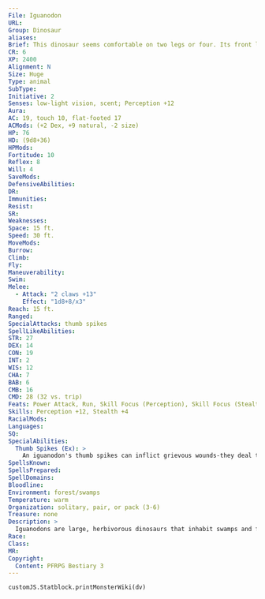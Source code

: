 ```yaml
---
File: Iguanodon
URL: 
Group: Dinosaur
aliases: 
Brief: This dinosaur seems comfortable on two legs or four. Its front limbs are each adorned with a cruel-looking, thumblike spike.
CR: 6
XP: 2400
Alignment: N
Size: Huge
Type: animal
SubType: 
Initiative: 2
Senses: low-light vision, scent; Perception +12
Aura: 
AC: 19, touch 10, flat-footed 17
ACMods: (+2 Dex, +9 natural, -2 size)
HP: 76
HD: (9d8+36)
HPMods: 
Fortitude: 10
Reflex: 8
Will: 4
SaveMods: 
DefensiveAbilities: 
DR: 
Immunities: 
Resist: 
SR: 
Weaknesses: 
Space: 15 ft.
Speed: 30 ft.
MoveMods: 
Burrow: 
Climb: 
Fly: 
Maneuverability: 
Swim: 
Melee: 
  - Attack: "2 claws +13"
    Effect: "1d8+8/x3"
Reach: 15 ft.
Ranged: 
SpecialAttacks: thumb spikes
SpellLikeAbilities: 
STR: 27
DEX: 14
CON: 19
INT: 2
WIS: 12
CHA: 7
BAB: 6
CMB: 16
CMD: 28 (32 vs. trip)
Feats: Power Attack, Run, Skill Focus (Perception), Skill Focus (Stealth), Weapon Focus (claw)
Skills: Perception +12, Stealth +4
RacialMods: 
Languages: 
SQ: 
SpecialAbilities:
  Thumb Spikes (Ex): >
    An iguanodon's thumb spikes can inflict grievous wounds-they deal triple damage on a successful critical hit.
SpellsKnown: 
SpellsPrepared: 
SpellDomains: 
Bloodline: 
Environment: forest/swamps
Temperature: warm
Organization: solitary, pair, or pack (3-6)
Treasure: none
Description: >
  Iguanodons are large, herbivorous dinosaurs that inhabit swamps and forests where they can take advantage of abundant vegetation. The iguanodon is capable of moving on two feet or on four, quickly switching from one stance to the other, depending on whether it needs to move through dense foliage or to reach delectable morsels hanging up in the canopy.  Although iguanodons are herbivores, they are notoriously quick to anger. Their thumb spikes make their claws particularly devastating weapons-a well-placed blow from one of these claws can turn a hungry predator into a cowering beast with one swift strike. Iguanodons are 30 feet long and weigh 6,000 pounds.  Iguanodon Companions  Starting Statistics: Size Medium; Speed 30 ft.; AC +3 natural armor; Attack claw (1d6); Ability Scores Str 17, Dex 15, Con 15, Int 2, Wis 12, Cha 7.  7th-Level Advancement: Size Large; AC +2 natural armor; Attack claw (1d8); Ability Scores Str +8, Dex -2, Con +4; Special Qualities thumb spikes.
Race: 
Class: 
MR: 
Copyright:
  Content: PFRPG Bestiary 3
---
```

```dataviewjs
customJS.Statblock.printMonsterWiki(dv)
```
